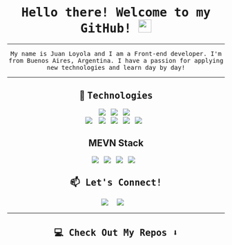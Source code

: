 <h1 align="center">  
  <samp>
  Hello there! Welcome to my GitHub! 
  <img src="https://raw.githubusercontent.com/MartinHeinz/MartinHeinz/master/wave.gif" width="30px">
  </samp>
  </h1> 
<hr>
<p align="center">
  <samp>
   My name is Juan Loyola and I am a Front-end developer. I'm from Buenos Aires, Argentina. I have a passion for applying new technologies and learn day by day!
  </samp>
</p>


<hr>
<h2 align="center"> 🔭 <samp> Technologies </samp> </h2>
<p align="center">
  <img src="https://img.shields.io/badge/HTML-gray?style=for-the-badge&logo=html5&logoColor=white" />&nbsp;&nbsp;
  <img src="https://img.shields.io/badge/CSS-gray?&style=for-the-badge&logo=css3&logoColor=white" />&nbsp;&nbsp;
  <img src="https://img.shields.io/badge/SASS-gray?&style=for-the-badge&logo=sass&logoColor=white" />&nbsp;&nbsp;
  <br>
  <img src="https://img.shields.io/badge/Javascript-gray?style=for-the-badge&logo=javascript&logoColor=F7DF1E" />&nbsp;&nbsp;&nbsp;
  <img src="https://img.shields.io/badge/Git-gray?&style=for-the-badge&logo=git&logoColor=white" />&nbsp;&nbsp;
  <img src="https://img.shields.io/badge/Jira-gray?&style=for-the-badge&logo=jira&logoColor=white" />&nbsp;&nbsp;
  <img src="https://img.shields.io/badge/Postman-gray?&style=for-the-badge&logo=postman&logoColor=white" />&nbsp;&nbsp;
  <img src="https://img.shields.io/badge/React.js-gray?style=for-the-badge&logo=react&logoColor=61DAFB" />&nbsp;&nbsp;&nbsp;
  <h2 align="center">MEVN Stack</h2>
  <div align="center" style="display:flex; flex-flow: row wrap; justify-content: center; align-items: center;">
  <img src="https://img.shields.io/badge/MongoDB-gray?style=for-the-badge&logo=mongodb&logoColor=8bc34a" />&nbsp;&nbsp;&nbsp;
  <img src="https://img.shields.io/badge/Express-gray?style=for-the-badge&logo=Express&logoColor=8bc34a" />&nbsp;&nbsp;&nbsp;
  <img src="https://img.shields.io/badge/Vue.js-gray?style=for-the-badge&logo=vue.js&logoColor=8bc34a" />&nbsp;&nbsp;&nbsp;
  <img src="https://img.shields.io/badge/Node.js-gray?style=for-the-badge&logo=node.js&logoColor=8BC34A" />&nbsp;&nbsp;&nbsp;
  </div>
</p>

<h2  align="center"><samp> 📫 Let's Connect! </samp></h2>
<p align="center">
  <a target="_blank"href="https://www.linkedin.com/in/loyolajuan/"><img src="https://img.shields.io/badge/linkedin-%230077B5.svg?&style=for-the-badge&logo=linkedin&logoColor=white" /></a>&nbsp;&nbsp;&nbsp;&nbsp;
  <a href="mailto:juan.loyola1@hotmail.com?subject=Hello%20Juan,%20From%20Github"><img src="https://img.shields.io/badge/email-%23D14836.svg?&style=for-the-badge&logo=Mail.Ru&logoColor=white" /></a>&nbsp;&nbsp;&nbsp;&nbsp;
</p>

<hr>

<h2  align="center"><samp>💻 Check Out My Repos ⬇️ </samp></h2>
